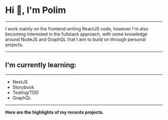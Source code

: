 # Hi 👋, I'm Polim
---
I work mainly on the frontend writing ReactJS code, however I'm also becoming interested in the fullstack approach, with some knowledge around NodeJS and GraphQL that I aim to build on through personal projects.
<hr class="solid">

## I'm currently learning:
---
- NextJS
- Storybook
- Testing/TDD
- GraphQL
<hr class="solid">

<strong>Here are the highlights of my recents projects.</strong>
